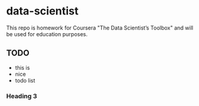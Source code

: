 # data-scientist
This repo is homework for Coursera "The Data Scientist’s Toolbox" and will be used for education purposes.

## TODO
* this is
* nice
* todo list

### Heading 3 ###

